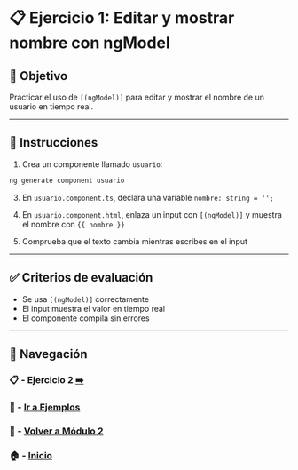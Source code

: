 # 📋 Ejercicio 1: Editar y mostrar nombre con ngModel

## 🎯 Objetivo
Practicar el uso de `[(ngModel)]` para editar y mostrar el nombre de un usuario en tiempo real.

---

## 📝 Instrucciones
1. Crea un componente llamado `usuario`:

```bash
ng generate component usuario
```

3. En `usuario.component.ts`, declara una variable `nombre: string = '';`

4. En `usuario.component.html`, enlaza un input con `[(ngModel)]` y muestra el nombre con `{{ nombre }}`

5. Comprueba que el texto cambia mientras escribes en el input

---

## ✅ Criterios de evaluación
- Se usa `[(ngModel)]` correctamente
- El input muestra el valor en tiempo real
- El componente compila sin errores

---

## 🔁 Navegación

### 📋 - Ejercicio 2 [➡️](./Ejercicio_2.md)

### 🧪 - [Ir a Ejemplos](../../Ejemplos/README.md)

### 📘 - [Volver a Módulo 2](../../Modulo_2.md) 

### 🏠 - [Inicio](../../../README.md)

